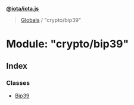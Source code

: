 **[@iota/iota.js](../README.md)**

> [Globals](../README.md) / "crypto/bip39"

# Module: "crypto/bip39"

## Index

### Classes

* [Bip39](../classes/_crypto_bip39_.bip39.md)

